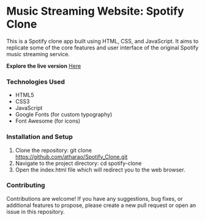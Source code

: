 # Music Streaming Website: Spotify Clone 

This is a Spotify clone app built using HTML, CSS, and JavaScript. It aims to replicate some of the core features and user interface of the original Spotify music streaming service.

**Explore the live version**
[Here](https://atharao.com/Music-Streaming-Website-Spotify-Clone/)

### Technologies Used
* HTML5
* CSS3
* JavaScript
* Google Fonts (for custom typography)
* Font Awesome (for icons)

### Installation and Setup
1. Clone the repository: git clone https://github.com/atharao/Spotify_Clone.git
2. Navigate to the project directory: cd spotify-clone
3. Open the index.html file which will redirect you to the web browser.

### Contributing
Contributions are welcome! If you have any suggestions, bug fixes, or additional features to propose, please create a new pull request or open an issue in this repository.


